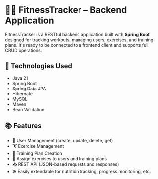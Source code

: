 # 🏋️‍♂️ FitnessTracker – Backend Application

FitnessTracker is a RESTful backend application built with **Spring Boot** designed for tracking workouts, managing users, exercises, and training plans. It's ready to be connected to a frontend client and supports full CRUD operations.

## 🚀 Technologies Used

- Java 21 
- Spring Boot  
- Spring Data JPA  
- Hibernate  
- MySQL  
- Maven  
- Bean Validation  

## 📚 Features

- 🔐 User Management (create, update, delete, get)
- 🏋️ Exercise Management
- 📆 Training Plan Creation
- 📌 Assign exercises to users and training plans
- 📥 REST API (JSON-based requests and responses)
- ⚙️ Easily extendable for nutrition tracking, progress monitoring, etc.
